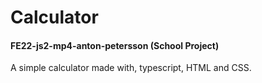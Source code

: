 # Calculator

#### FE22-js2-mp4-anton-petersson (School Project)
A simple calculator made with, typescript, HTML and CSS.

